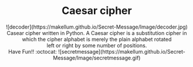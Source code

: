 <div style="text-align:center;">
<h1>Caesar cipher</h1>
![decoder](https://makellum.github.io/Secret-Message/Image/decoder.jpg)
Casear cipher written in Python.
A Caesar cipher is a substitution cipher in<br>
which the cipher alphabet is merely the plain alphabet rotated<br>
left or right by some number of positions.<br>
Have Fun!! :octocat:
![secretmessage](https://makellum.github.io/Secret-Message/Image/secretmessage.gif)
</div>
